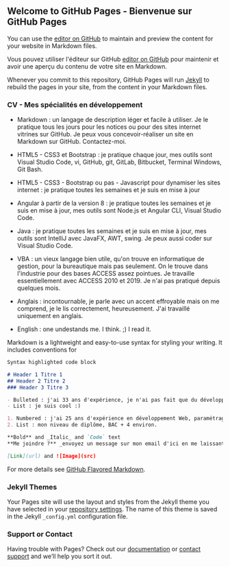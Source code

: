## Welcome to GitHub Pages - Bienvenue sur GitHub Pages

You can use the [editor on GitHub](https://github.com/vdval/CetoineVolante/edit/gh-pages/index.md) to maintain and preview the content for your website in Markdown files.

Vous pouvez utiliser l'éditeur sur GitHub [editor on GitHub](https://github.com/vdval/CetoineVolante/edit/gh-pages/index.md) pour maintenir et avoir une aperçu du contenu de votre site en Markdown.

Whenever you commit to this repository, GitHub Pages will run [Jekyll](https://jekyllrb.com/) to rebuild the pages in your site, from the content in your Markdown files.

### CV - Mes spécialités en développement

- Markdown : un langage de description léger et facile à utiliser. Je le pratique tous les jours pour les notices ou pour des sites internet vitrines sur GitHub. Je peux vous concevoir-réaliser un site en Markdown sur GitHub. Contactez-moi.
- HTML5 - CSS3 et Bootstrap : je pratique chaque jour, mes outils sont Visual Studio Code, vi, GitHub, git, GitLab, Bitbucket, Terminal Windows, Git Bash.
- HTML5 - CSS3 - Bootstrap ou pas - Javascript pour dynamiser les sites internet : je pratique toutes les semaines et je suis en mise à jour
- Angular à partir de la version 8 : je pratique toutes les semaines et je suis en mise à jour, mes outils sont Node.js et Angular CLI, Visual Studio Code.
- Java : je pratique toutes les semaines et je suis en mise à jour, mes outils sont IntelliJ avec JavaFX, AWT, swing. Je peux aussi coder sur Visual Studio Code.

- VBA : un vieux langage bien utile, qu'on trouve en informatique de gestion, pour la bureautique mais pas seulement. On le trouve dans l'industrie pour des bases ACCESS assez pointues. Je travaille essentiellement avec ACCESS 2010 et 2019. Je n'ai pas pratiqué depuis quelques mois.


- Anglais : incontournable, je parle avec un accent effroyable mais on me comprend, je le lis correctement, heureusement. J'ai travaillé uniquement en anglais.
- English : one undestands me. I think. ;) I read it.

Markdown is a lightweight and easy-to-use syntax for styling your writing. It includes conventions for

```markdown
Syntax highlighted code block

# Header 1 Titre 1
## Header 2 Titre 2
### Header 3 Titre 3

- Bulleted : j'ai 33 ans d'expérience, je n'ai pas fait que du développement mais j'y reviens toujours.
- List : je suis cool :)

1. Numbered : j'ai 25 ans d'expérience en développement Web, paramétrage CMS et autres sur le net. Ce que je préfère ? La technique.
2. List : mon niveau de diplôme, BAC + 4 environ. 

**Bold** and _Italic_ and `Code` text
**Me joindre ?** _envoyez un message sur mon email d'ici en me laissant vos coordonnées_ `Je vous recontacterai, n'oubliez pas de me laisser votre Email`

[Link](url) and ![Image](src)
```

For more details see [GitHub Flavored Markdown](https://guides.github.com/features/mastering-markdown/).

### Jekyll Themes

Your Pages site will use the layout and styles from the Jekyll theme you have selected in your [repository settings](https://github.com/vdval/CetoineVolante/settings). The name of this theme is saved in the Jekyll `_config.yml` configuration file.

### Support or Contact

Having trouble with Pages? Check out our [documentation](https://docs.github.com/categories/github-pages-basics/) or [contact support](https://support.github.com/contact) and we’ll help you sort it out.
